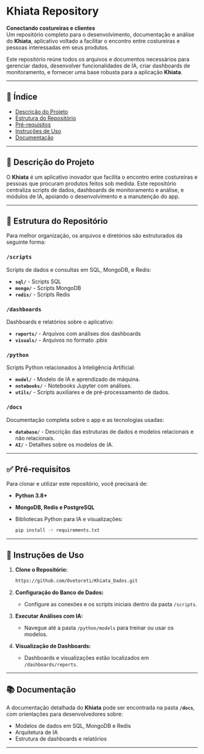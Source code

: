 # Khiata Repository
**Conectando costureiras e clientes**  
Um repositório completo para o desenvolvimento, documentação e análise do **Khiata**, aplicativo voltado a facilitar o encontro entre costureiras e pessoas interessadas em seus produtos.

Este repositório reúne todos os arquivos e documentos necessários para gerenciar dados, desenvolver funcionalidades de IA, criar dashboards de monitoramento, e fornecer uma base robusta para a aplicação **Khiata**.

---

## 📑 Índice

- [Descrição do Projeto](#📝-descrição-do-projeto)
- [Estrutura do Repositório](#📁-estrutura-do-repositório)
- [Pré-requisitos](#✅-pré-requisitos)
- [Instruções de Uso](#🚀-instruções-de-uso)
- [Documentação](#📚-documentação)

---

## 📝 Descrição do Projeto

O **Khiata** é um aplicativo inovador que facilita o encontro entre costureiras e pessoas que procuram produtos feitos sob medida. Este repositório centraliza scripts de dados, dashboards de monitoramento e análise, e módulos de IA, apoiando o desenvolvimento e a manutenção do app.

---

## 📁 Estrutura do Repositório

Para melhor organização, os arquivos e diretórios são estruturados da seguinte forma:

### `/scripts`
Scripts de dados e consultas em SQL, MongoDB, e Redis:

- **`sql/`** - Scripts SQL
- **`mongo/`** - Scripts MongoDB
- **`redis/`** - Scripts Redis

### `/dashboards`
Dashboards e relatórios sobre o aplicativo:

- **`reports/`** - Arquivos com análises dos dashboards
- **`visuals/`** - Arquivos no formato .pbix

### `/python`
Scripts Python relacionados à Inteligência Artificial:

- **`model/`** - Modelo de IA e aprendizado de máquina.
- **`notebooks/`** - Notebooks Jupyter com análises.
- **`utils/`** - Scripts auxiliares e de pré-processamento de dados.

### `/docs`
Documentação completa sobre o app e as tecnologias usadas:

- **`database/`** - Descrição das estruturas de dados e modelos relacionais e não relacionais.
- **`AI/`** - Detalhes sobre os modelos de IA.

---

## ✅ Pré-requisitos

Para clonar e utilizar este repositório, você precisará de:

- **Python 3.8+**
- **MongoDB, Redis e PostgreSQL**
- Bibliotecas Python para IA e visualizações:

  ```bash
  pip install -r requirements.txt
  ```

---

## 🚀 Instruções de Uso

1. **Clone o Repositório:**
   ```bash
   https://github.com/Ovetoreti/Khiata_Dados.git
   ```

2. **Configuração do Banco de Dados:**
   - Configure as conexões e os scripts iniciais dentro da pasta `/scripts`.

3. **Executar Análises com IA:**
   - Navegue até a pasta `/python/models` para treinar ou usar os modelos.

4. **Visualização de Dashboards:**
   - Dashboards e visualizações estão localizados em `/dashboards/reports`.

---

## 📚 Documentação

A documentação detalhada do **Khiata** pode ser encontrada na pasta **`/docs`**, com orientações para desenvolvedores sobre:

- Modelos de dados em SQL, MongoDB e Redis
- Arquitetura de IA
- Estrutura de dashboards e relatórios

---
